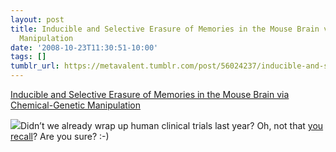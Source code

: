 ```yaml
---
layout: post
title: Inducible and Selective Erasure of Memories in the Mouse Brain via Chemical-Genetic
  Manipulation
date: '2008-10-23T11:30:51-10:00'
tags: []
tumblr_url: https://metavalent.tumblr.com/post/56024237/inducible-and-selective-erasure-of-memories-in-the
---
```

[Inducible and Selective Erasure of Memories in the Mouse Brain via Chemical-Genetic Manipulation](https://metavalent.com/?p=945)  

[![](https://img393.imageshack.us/img393/476/s0896627308x00212cov95hqj6.gif)](https://www.cell.com/neuron/abstract/S0896-6273%2808%2900768-X)Didn’t we already wrap up human clinical trials last year? Oh, not that [you recall](https://www.cell.com/neuron/abstract/S0896-6273%2808%2900768-X)? Are you sure? :-)

